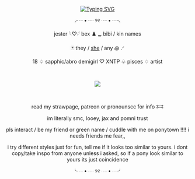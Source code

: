 <p align="center">
<a href="https://git.io/typing-svg"><img src="https://readme-typing-svg.demolab.com?font=Crimson+Text&size=17&pause=1000&color=8ccd31&center=true&vCenter=true&width=435&lines=Remember+others+aren't+laughin'+at+u.+They're+laughing+with+u." alt="Typing SVG" /></a>
</p>
<p align="center"> ╭┈ • ┈ ୨୧ ┈ • ┈╮
<p align="center"> jester  𓆩♡𓆪  bex ♟️ ₒᵣ bibi / kin names
<p align="center"> 🃏 they / <a href="https://pronouns.cc/@j3ster">she</a> / any ꩜ .ᐟ 
<p align="center"> 18  ♤  sapphic/abro demigirl ♡  XNTP  ♧  pisces  ♢ artist
   
   ⠀⠀ ⠀  ⠀⠀⠀ ⠀⠀ ⠀ ⠀⠀⠀   <p align="center">
<p align="center"> <img src="https://komarev.com/ghpvc/?username=pur3lies&color=ee0cff&flat&label=laughs,,🎈"></img>
</p>  ⠀
<p align="center"> read my strawpage, patreon or pronounscc for info 𐂯 
<p align="center"> im literally smc, looey, jax and pomni trust
<p align="center"> pls interact / be my friend or green name / cuddle with me on ponytown !!!! i needs friends me fear,,
<p align="center"> i try different styles just for fun, tell me if it looks too similar to yours. i dont copy/take inspo from anyone unless i asked, so if a pony look similar to yours its just coincidence
   
<p align="center"> ╰┈ • ┈ ୨୧ ┈ • ┈╯
